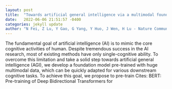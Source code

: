 ```yaml
---
layout: post
title:  "Towards artificial general intelligence via a multimodal foundation model"
date:   2022-06-06 21:51:57 -0400
categories: jekyll update
author: "N Fei, Z Lu, Y Gao, G Yang, Y Huo, J Wen, H Lu - Nature Communications, 2022"
---
```

The fundamental goal of artificial intelligence (AI) is to mimic the core cognitive activities of human. Despite tremendous success in the AI research, most of existing methods have only single-cognitive ability. To overcome this limitation and take a solid step towards artificial general intelligence (AGI), we develop a foundation model pre-trained with huge multimodal data, which can be quickly adapted for various downstream cognitive tasks. To achieve this goal, we propose to pre-train 
Cites: BERT: Pre-training of Deep Bidirectional Transformers for